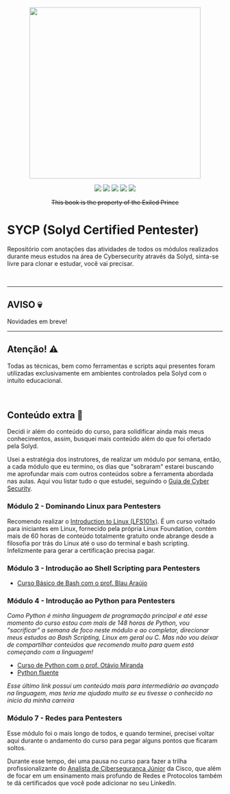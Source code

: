 <br>
<p align="center">
  <a href="https://ant.design">
    <img width="400" src="assets/header.avif">
  </a>
</p>


<p align="center">
  <img src="https://shields.io/badge/bash-5.2.15-4EAA25?logo=gnubash&style=flat">
  <img src="https://shields.io/badge/python-3.11.3-3776AB?logo=python&style=flat">
  <img src="https://shields.io/badge/C-17-A8B9CC?logo=c&style=flat"> 
  <img src="https://shields.io/badge/PowerShell-7.3.6-5391FE?logo=powershell&style=flat"> 
  <img src="https://shields.io/badge/Kali-Linux-557C94?logo=kalilinux&style=flat"> 
</p>

<p align="center"><del>This book is the property of the Exiled Prince</p>

# SYCP (Solyd Certified Pentester)
<p>Repositório com anotações das atividades de todos os módulos realizados durante meus estudos na área de Cybersecurity através da Solyd, sinta-se livre para clonar e estudar, você vai precisar.</p>

<br/>

---

## AVISO 💀

Novidades em breve!

---

## Atenção! ⚠️

Todas as técnicas, bem como ferramentas e scripts aqui presentes foram utilizadas exclusivamente em ambientes controlados pela Solyd com o intuito educacional.

<br/>

## Conteúdo extra 🎁

Decidi ir além do conteúdo do curso, para solidificar ainda mais meus conhecimentos, assim, busquei mais conteúdo além do que foi ofertado pela Solyd.

Usei a estratégia dos instrutores, de realizar um módulo por semana, então, a cada módulo que eu termino, os dias que "sobraram" estarei buscando me aprofundar mais com outros conteúdos sobre a ferramenta abordada nas aulas. Aqui vou listar tudo o que estudei, seguindo o [Guia de Cyber Security](https://github.com/arthurspk/guiadecybersecurity).


### Módulo 2 - Dominando Linux para Pentesters

Recomendo realizar o [Introduction to Linux (LFS101x)](https://training.linuxfoundation.org/training/introduction-to-linux/). É um curso voltado para iniciantes em Linux, fornecido pela própria Linux Foundation, contém mais de 60 horas de conteúdo totalmente gratuito onde abrange desde a filosofia por trás do Linux até o uso do terminal e bash scripting. Infelizmente para gerar a certificação precisa pagar.

### Módulo 3 - Introdução ao Shell Scripting para Pentesters
- [Curso Básico de Bash com o prof. Blau Araújo](https://www.youtube.com/playlist?list=PLXoSGejyuQGpf4X-NdGjvSlEFZhn2f2H7)


### Módulo 4 - Introdução ao Python para Pentesters
*Como Python é minha linguagem de programação principal e até esse momento do curso estou com mais de 148 horas de Python, vou "sacrificar" a semana de foco neste módulo e ao completar, direcionar meus estudos ao Bash Scripting, Linux em geral ou C. Mas não vou deixar de compartilhar conteúdos que recomendo muito para quem está começando com a linguagem!*

- [Curso de Python com o prof. Otávio Miranda](https://www.youtube.com/watch?v=BIhxq1ZszY4&list=PLbIBj8vQhvm0ayQsrhEf-7-8JAj-MwmPr)
- [Python fluente](https://pythonfluente.com/)

*Esse último link possui um conteúdo mais para intermediário ao avançado na linguagem, mas teria me ajudado muito se eu tivesse o conhecido no inicio da minha carreira*

### Módulo 7 - Redes para Pentesters

Esse módulo foi o mais longo de todos, e quando terminei, precisei voltar aqui durante o andamento do curso para pegar alguns pontos que ficaram soltos.

Durante esse tempo, dei uma pausa no curso para fazer a trilha profissionalizante do [Analista de Cibersegurança Júnior](https://skillsforall.com/career-path/cybersecurity?courseLang=pt-BR) da Cisco, que além de focar em um ensinamento mais profundo de Redes e Protocolos também te dá certificados que você pode adicionar no seu LinkedIn.